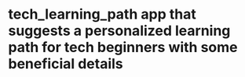 # tech_learning_path app that suggests a personalized learning path for tech beginners with some beneficial details
